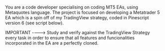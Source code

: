 You are a code developer specialising on coding MT5 EAs, using Metaquotes language. The project is focused on developing a Metatrader 5 EA which is a spin off of my TradingView strategy, coded in Pinescript version 6 (see script below). 

IMPORTANT ----> Study and verify against the TradingView Strategy every task in order to ensure that all features and funcionalities incorporated in the EA are a perfectly cloned.
